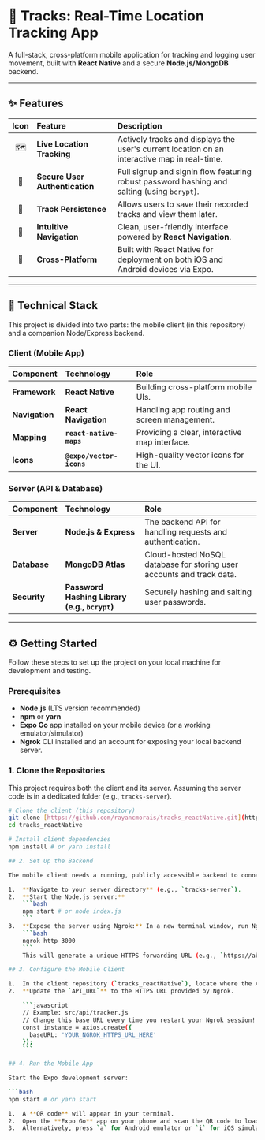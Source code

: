 # 📍 Tracks: Real-Time Location Tracking App

A full-stack, cross-platform mobile application for tracking and logging user movement, built with **React Native** and a secure **Node.js/MongoDB** backend.

---

## ✨ Features

| Icon | Feature | Description |
| :---: | :--- | :--- |
| 🗺️ | **Live Location Tracking** | Actively tracks and displays the user's current location on an interactive map in real-time. |
| 🔐 | **Secure User Authentication** | Full signup and signin flow featuring robust password hashing and salting (using `bcrypt`). |
| 💾 | **Track Persistence** | Allows users to save their recorded tracks and view them later. |
| 🧭 | **Intuitive Navigation** | Clean, user-friendly interface powered by **React Navigation**. |
| 📱 | **Cross-Platform** | Built with React Native for deployment on both iOS and Android devices via Expo. |

---

## 🚀 Technical Stack

This project is divided into two parts: the mobile client (in this repository) and a companion Node/Express backend.

### Client (Mobile App)

| Component | Technology | Role |
| :--- | :--- | :--- |
| **Framework** | **React Native** | Building cross-platform mobile UIs. |
| **Navigation** | **React Navigation** | Handling app routing and screen management. |
| **Mapping** | **`react-native-maps`** | Providing a clear, interactive map interface. |
| **Icons** | **`@expo/vector-icons`** | High-quality vector icons for the UI. |

### Server (API & Database)

| Component | Technology | Role |
| :--- | :--- | :--- |
| **Server** | **Node.js & Express** | The backend API for handling requests and authentication. |
| **Database** | **MongoDB Atlas** | Cloud-hosted NoSQL database for storing user accounts and track data. |
| **Security** | **Password Hashing Library (e.g., `bcrypt`)** | Securely hashing and salting user passwords. |

---

## ⚙️ Getting Started

Follow these steps to set up the project on your local machine for development and testing.

### Prerequisites

* **Node.js** (LTS version recommended)
* **npm** or **yarn**
* **Expo Go** app installed on your mobile device (or a working emulator/simulator)
* **Ngrok** CLI installed and an account for exposing your local backend server.

### 1. Clone the Repositories

This project requires both the client and its server. Assuming the server code is in a dedicated folder (e.g., `tracks-server`).

```bash
# Clone the client (this repository)
git clone [https://github.com/rayancmorais/tracks_reactNative.git](https://github.com/rayancmorais/tracks_reactNative.git)
cd tracks_reactNative

# Install client dependencies
npm install # or yarn install

## 2. Set Up the Backend

The mobile client needs a running, publicly accessible backend to connect to for authentication and data management.

1.  **Navigate to your server directory** (e.g., `tracks-server`).
2.  **Start the Node.js server:**
    ```bash
    npm start # or node index.js
    ```
3.  **Expose the server using Ngrok:** In a new terminal window, run Ngrok, specifying the port your Node.js server is running on (e.g., port 3000):
    ```bash
    ngrok http 3000
    ```
    This will generate a unique HTTPS forwarding URL (e.g., `https://abcdef12345.ngrok.io`). **This is your `API_URL`**.

## 3. Configure the Mobile Client

1.  In the client repository (`tracks_reactNative`), locate where the API URL is defined (e.g., in a file like `src/api/tracker.js`).
2.  **Update the `API_URL`** to the HTTPS URL provided by Ngrok.

    ```javascript
    // Example: src/api/tracker.js
    // Change this base URL every time you restart your Ngrok session!
    const instance = axios.create({
      baseURL: 'YOUR_NGROK_HTTPS_URL_HERE' 
    });
    ```

## 4. Run the Mobile App

Start the Expo development server:

```bash
npm start # or yarn start

1.  A **QR code** will appear in your terminal.
2.  Open the **Expo Go** app on your phone and scan the QR code to load the application.
3.  Alternatively, press `a` for Android emulator or `i` for iOS simulator.

